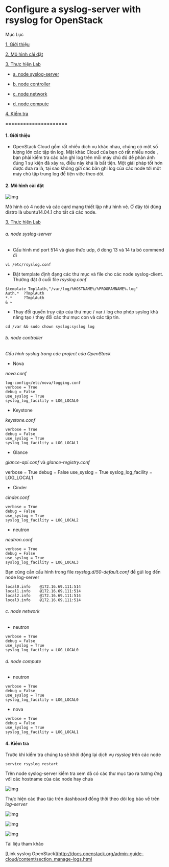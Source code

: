 Configure a syslog-server with rsyslog for OpenStack
======

Mục Lục

[1. Giới thiệu](#gioithieu)

[2. Mô hình cài đặt](#mohinh)
				
[3. Thực hiện Lab](#thuchien)

- [a. node syslog-server](#server)
	
- [b. node controller](#controller)

- [c. node network](#network)

- [d. node compute](#compute)

[4. Kiểm tra](#kiemtra)

=====================
<a name="gioithieu"></a>

#### 1. Giới thiệu

- OpenStack Cloud gồm rất nhiều dịch vụ khác nhau, chúng có một số lượng lớn các tập tin log. Mặt khác Cloud của bạn có rất nhiều node 
, bạn phải kiểm tra các bản ghi log trên mỗi máy chủ đó để phản ánh đúng 1 sự kiện đã xảy ra, điều này khá là bất tiện. Một giải pháp
tốt hơn được đưa ra là, tại sao không gửi các bản ghi log của các node tới một máy chủ tập trung log để tiện việc theo dõi.

<a name="mohinh"></a>

#### 2. Mô hình cài đặt

![img](http://i.imgur.com/fULW8v9.png "img")

Mô hình có 4 node và các card mạng thiết lập như hình vẽ. Ở đây tôi đùng distro là ubuntu14.04.1 cho tất cả các node.

<a name="thuchien"></a>

[3. Thực hiện Lab](#thuchien)

<a name="server"></a>

###### a. node syslog-server

- Cấu hình mở port 514 và giao thức udp, ở dòng 13 và 14 ta bỏ commend đi
```
vi /etc/rsyslog.conf
```

- Đặt template định đạng các thư mục và file cho các node syslog-client. Thường đặt ở cuối file *rsyslog.conf*

```
$template TmplAuth,"/var/log/%HOSTNAME%/%PROGRAMNAME%.log"
Auth.*  ?TmplAuth
*.*     ?TmplAuth
& ~
```

- Thay đổi quyền truy cập của thư mục / var / log cho phép syslog khả năng tạo / thay đổi các thư mục con và các tập tin.
```
cd /var && sudo chown syslog:syslog log
```

<a name="controller"></a>

###### b. node controller

*Cấu hình syslog trong các project của OpenStack*

- Nova

*nova.conf*
```
log-config=/etc/nova/logging.conf
verbose = True
debug = False
use_syslog = True
syslog_log_facility = LOG_LOCAL0
```

- Keystone

*keystone.conf*
```
verbose = True
debug = False
use_syslog = True
syslog_log_facility = LOG_LOCAL1
```

- Glance

*glance-api.conf* và *glance-registry.conf*

verbose = True
debug = False
use_syslog = True
syslog_log_facility = LOG_LOCAL1

- Cinder 

*cinder.conf*
```
verbose = True
debug = False
use_syslog = True
syslog_log_facility = LOG_LOCAL2
```

- neutron

*neutron.conf*
```
verbose = True
debug = False
use_syslog = True
syslog_log_facility = LOG_LOCAL3
```

Bạn cũng cần cấu hình trong file *rsyslog.d/50-default.conf* để gửi log đến node log-server
```
local0.info    @172.16.69.111:514
local1.info    @172.16.69.111:514
local2.info    @172.16.69.111:514
local3.info    @172.16.69.111:514
```

<a name="network"></a>

###### c. node network

- neutron

```
verbose = True
debug = False
use_syslog = True
syslog_log_facility = LOG_LOCAL0
```

<a name="compute"></a>

###### d. node compute

- neutron

```
verbose = True
debug = False
use_syslog = True
syslog_log_facility = LOG_LOCAL0
```

- nova

```
verbose = True
debug = False
use_syslog = True
syslog_log_facility = LOG_LOCAL1
```

<a name="kiemtra"></a>

#### 4. Kiểm tra

Trước khi kiểm tra chúng ta sẽ khởi động lại dịch vụ *rsyslog* trên các node

```
service rsyslog restart
```

Trên node syslog-server kiểm tra xem đã có các thư mục tạo ra tương ứng với các hostname của các node hay chưa

![img](http://i.imgur.com/LDmIem7.png "img")

Thực hiện các thao tác trên dashboard đồng thời theo dõi log báo về trên *log-server*

![img](http://i.imgur.com/SYPIdcS.png "img")

![img](http://i.imgur.com/Vs1hGxq.png "img")

![img](http://i.imgur.com/9LFc2Ld.png "img")

Tài liệu tham khảo

[Link syslog OpenStack](http://docs.openstack.org/admin-guide-cloud/content/section_manage-logs.html